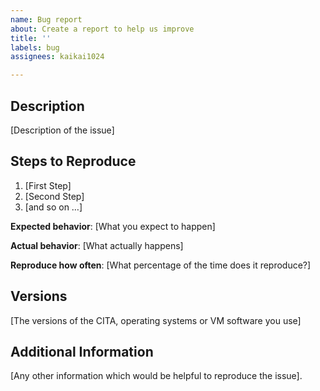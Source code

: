 ```yaml
---
name: Bug report
about: Create a report to help us improve
title: ''
labels: bug
assignees: kaikai1024

---
```


## Description

[Description of the issue]

## Steps to Reproduce

1. [First Step]
2. [Second Step]
3. [and so on …]

**Expected behavior**: [What you expect to happen]

**Actual behavior**: [What actually happens]

**Reproduce how often**: [What percentage of the time does it reproduce?]

## Versions

[The versions of the CITA, operating systems or VM software you use]

## Additional Information

[Any other information which would be helpful to reproduce the issue].
